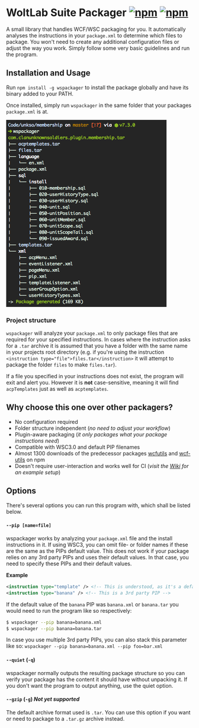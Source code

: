 # WoltLab Suite Packager [![npm](https://img.shields.io/npm/v/wspackager.svg?style=flat-square)](https://www.npmjs.com/package/wspackager)  [![npm](https://img.shields.io/npm/dt/wspackager.svg?style=flat-square)](https://www.npmjs.com/package/wspackager)
A small library that handles WCF/WSC packaging for you. It automatically analyses the instructions in your `package.xml` to determine which files to package. You won't need to create any additional configuration files or adjust the way you work. Simply follow some very basic guidelines and run the program.

## Installation and Usage
Run `npm install -g wspackager` to install the package globally and have its binary added to your PATH.

Once installed, simply run `wspackager` in the same folder that your packages `package.xml` is at.

![Tree diagram](/assets/tree-2.png?raw=true "Tree diagram of your plugin")

### Project structure
`wspackager` will analyze your `package.xml` to only package files that are required for your specified instructions. In cases where the instruction asks for a `.tar` archive it is assumed that you have a folder with the same name in your projects root directory (e.g. if you're using the instruction `<instruction type="file">files.tar</instruction>` it will attempt to package the folder `files` to make `files.tar`).

If a file you specified in your instructions does not exist, the program will exit and alert you. However it is **not** case-sensitive, meaning it will find `acpTemplates` just as well as `acptemplates`.

## Why choose this one over other packagers?
- No configuration required
- Folder structure independent (_no need to adjust your workflow_)
- Plugin-aware packaging (_it only packages what your package instructions need_)
- Compatible with WSC3.0 and default PIP filenames
- Almost 1300 downloads of the predecessor packages [wcfutils](https://www.npmjs.com/package/wcfutils) and [wcf-utils](https://www.npmjs.com/package/wcf-utils) on npm
- Doesn't require user-interaction and works well for CI (_visit the [Wiki](https://github.com/padarom/wspackager/wiki) for an example setup_)

## Options
There's several options you can run this program with, which shall be listed below.

#### `--pip [name=file]`
wspackager works by analyzing your `package.xml` file and the install instructions in it. If using WSC3, you can omit file- or folder names if these are the same as the PIPs default value. This does not work if your package relies on any 3rd party PIPs and uses their default values. In that case, you need to specify these PIPs and their default values.

**Example**
```xml
<instruction type="template" /> <!-- This is understood, as it's a default PIP -->
<instruction type="banana" /> <!-- This is a 3rd party PIP -->
```
If the default value of the `banana` PIP was `banana.xml` or `banana.tar` you would need to run the program like so respectively:
```sh
$ wspackager --pip banana=banana.xml
$ wspackager --pip banana=banana.tar
```
In case you use multiple 3rd party PIPs, you can also stack this parameter like so:
`wspackager --pip banana=banana.xml --pip foo=bar.xml`

#### `--quiet` (`-q`)
wspackager normally outputs the resulting package structure so you can verify your package has the content it should have without unpacking it. If you don't want the program to output anything, use the quiet option.

#### `--gzip` (`-g`) _Not yet supported_
The default archive format used is `.tar`. You can use this option if you want or need to package to a `.tar.gz` archive instead.

